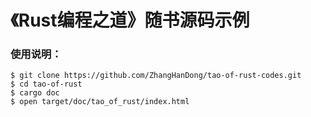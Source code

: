 # 《Rust编程之道》随书源码示例

### 使用说明：

```
$ git clone https://github.com/ZhangHanDong/tao-of-rust-codes.git
$ cd tao-of-rust
$ cargo doc
$ open target/doc/tao_of_rust/index.html
```
